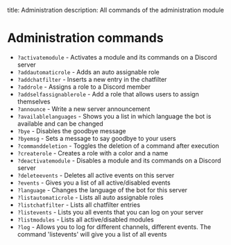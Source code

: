 title: Administration
description: All commands of the administration module

# Administration commands

* `?activatemodule`           - Activates a module and its commands on a Discord server
* `?addautomaticrole`         - Adds an auto assignable role
* `?addchatfilter`            - Inserts a new entry in the chatfilter
* `?addrole`                  - Assigns a role to a Discord member
* `?addselfassignablerole`    - Add a role that allows users to assign themselves
* `?announce`                 - Write a new server announcement
* `?availablelanguages`       - Shows you a list in which language the bot is available and can be changed
* `?bye`                      - Disables the goodbye message
* `?byemsg`                   - Sets a message to say goodbye to your users
* `?commanddeletion`          - Toggles the deletion of a command after execution
* `?createrole`               - Creates a role with a color and a name
* `?deactivatemodule`         - Disables a module and its commands on a Discord server
* `?deleteevents`             - Deletes all active events on this server
* `?events`                   - Gives you a list of all active/disabled events
* `?language`                 - Changes the language of the bot for this server
* `?listautomaticrole`        - Lists all auto assignable roles
* `?listchatfilter`           - Lists all chatfilter entries
* `?listevents`               - Lists you all events that you can log on your server
* `?listmodules`              - Lists all active/disabled modules
* `?log`                      - Allows you to log for different channels, different events. The command 'listevents' will give you a list of all events
